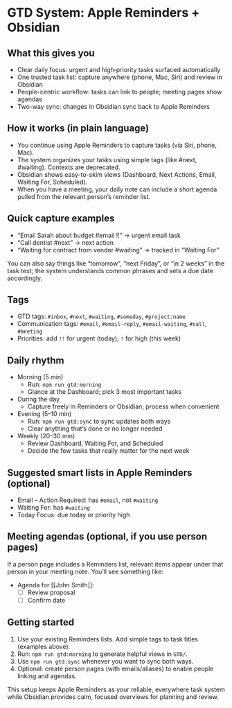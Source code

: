 # GTD System: Apple Reminders + Obsidian

## What this gives you

- Clear daily focus: urgent and high‑priority tasks surfaced automatically
- One trusted task list: capture anywhere (phone, Mac, Siri) and review in Obsidian
- People-centric workflow: tasks can link to people; meeting pages show agendas
- Two-way sync: changes in Obsidian sync back to Apple Reminders

## How it works (in plain language)

- You continue using Apple Reminders to capture tasks (via Siri, phone, Mac).
- The system organizes your tasks using simple tags (like #next, #waiting). Contexts are deprecated.
- Obsidian shows easy-to-skim views (Dashboard, Next Actions, Email, Waiting For, Scheduled).
- When you have a meeting, your daily note can include a short agenda pulled from the relevant person’s reminder list.

## Quick capture examples

- “Email Sarah about budget #email !!” → urgent email task
- “Call dentist #next” → next action
- “Waiting for contract from vendor #waiting” → tracked in “Waiting For”

You can also say things like “tomorrow”, “next Friday”, or “in 2 weeks” in the task text; the system understands common phrases and sets a due date accordingly.

## Tags

- GTD tags: `#inbox`, `#next`, `#waiting`, `#someday`, `#project:name`
- Communication tags: `#email`, `#email-reply`, `#email-waiting`, `#call`, `#meeting`
- Priorities: add `!!` for urgent (today), `!` for high (this week)

## Daily rhythm

- Morning (5 min)
  - Run: `npm run gtd:morning`
  - Glance at the Dashboard; pick 3 most important tasks
- During the day
  - Capture freely in Reminders or Obsidian; process when convenient
- Evening (5–10 min)
  - Run: `npm run gtd:sync` to sync updates both ways
  - Clear anything that’s done or no longer needed
- Weekly (20–30 min)
  - Review Dashboard, Waiting For, and Scheduled
  - Decide the few tasks that really matter for the next week

## Suggested smart lists in Apple Reminders (optional)

- Email – Action Required: has `#email`, not `#waiting`
- Waiting For: has `#waiting`
- Today Focus: due today or priority high

## Meeting agendas (optional, if you use person pages)

If a person page includes a Reminders list, relevant items appear under that person in your meeting note. You’ll see something like:

- Agenda for [[John Smith]]:
  - [ ] Review proposal
  - [ ] Confirm date

## Getting started

1. Use your existing Reminders lists. Add simple tags to task titles (examples above).
2. Run: `npm run gtd:morning` to generate helpful views in `GTD/`.
3. Use `npm run gtd:sync` whenever you want to sync both ways.
4. Optional: create person pages (with emails/aliases) to enable people linking and agendas.

This setup keeps Apple Reminders as your reliable, everywhere task system while Obsidian provides calm, focused overviews for planning and review.
